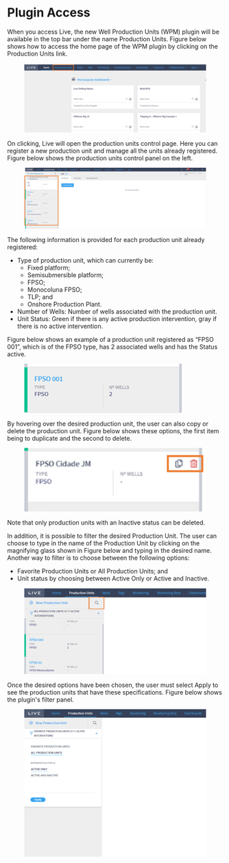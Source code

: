 # Plugin Access

When you access Live, the new Well Production Units (WPM) plugin will be available in the top bar under the name Production Units. Figure below shows how to access the home page of the WPM plugin by clicking on the Production Units link.

<figure><img src="../../.gitbook/assets/access1.png" alt=""><figcaption></figcaption></figure>

On clicking, Live will open the production units control page. Here you can register a new production unit and manage all the units already registered. Figure below shows the production units control panel on the left.

<figure><img src="../../.gitbook/assets/access2.png" alt=""><figcaption></figcaption></figure>

The following information is provided for each production unit already registered:

* Type of production unit, which can currently be:
  * Fixed platform;
  * Semisubmersible platform;
  * FPSO;
  * Monocoluna FPSO;
  * TLP; and
  * Onshore Production Plant.
* Number of Wells: Number of wells associated with the production unit.
* Unit Status: Green if there is any active production intervention, gray if there is no active intervention.

Figure below shows an example of a production unit registered as “FPSO 001”, which is of the FPSO type, has 2 associated wells and has the Status active.

<figure><img src="../../.gitbook/assets/access3.png" alt=""><figcaption></figcaption></figure>

By hovering over the desired production unit, the user can also copy or delete the production unit. Figure below shows these options, the first item being to duplicate and the second to delete.

<figure><img src="../../.gitbook/assets/access4.png" alt=""><figcaption></figcaption></figure>

Note that only production units with an Inactive status can be deleted.

In addition, it is possible to filter the desired Production Unit. The user can choose to type in the name of the Production Unit by clicking on the magnifying glass shown in Figure below and typing in the desired name. Another way to filter is to choose between the following options:

* Favorite Production Units or All Production Units; and
* Unit status by choosing between Active Only or Active and Inactive.

<figure><img src="../../.gitbook/assets/access5.png" alt=""><figcaption></figcaption></figure>

Once the desired options have been chosen, the user must select Apply to see the production units that have these specifications. Figure below shows the plugin's filter panel.

<figure><img src="../../.gitbook/assets/access6.png" alt=""><figcaption></figcaption></figure>
